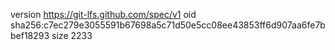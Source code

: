 version https://git-lfs.github.com/spec/v1
oid sha256:c7ec279e3055591b67698a5c71d50e5cc08ee43853ff6d907aa6fe7bbef18293
size 2233

